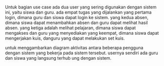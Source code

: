 Untuk bagian use case
ada dua user yang sering digunakan dengan sistem ini, yaitu siswa dan guru.
ada empat tugas yang dijalankan
yang pertama login, dimana guru dan siswa dapat login ke sistem.
yang kedua absen, dimana siswa dapat menambahkan absen dan guru dapat melihat hasil absen.
yang ketiga adalah melihat pelajaran, dimana siswa dapat mengakses dan guru yang menyediakan
yang keempat, dimana siswa dapat mengerjakan kuis, danguru yang dapat melakukan set kuis.

untuk menggambarkan diagram aktivitas
antara beberapa pengguna dengan sistem yang bekerja pada sistem tersebut.
usernya sendiri ada guru dan siswa yang langsung terhub
ung dengan sistem.
